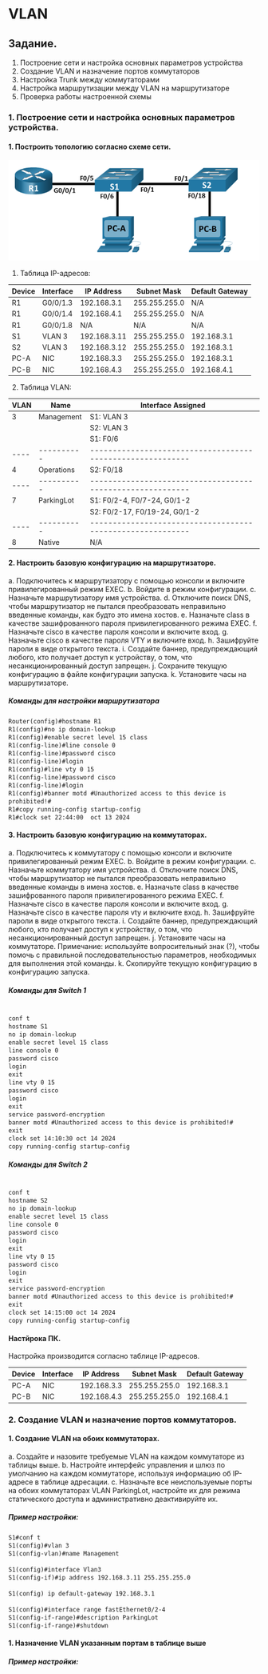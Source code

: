 # VLAN

## Задание.
1. Построение сети и настройка основных параметров устройства
2. Создание VLAN и назначение портов коммутаторов
3. Настройка Trunk между коммутаторами
4. Настройка маршрутизации между VLAN на маршрутизаторе
5. Проверка работы настроенной схемы


### 1. Построение сети и настройка основных параметров устройства.

#### 1. Построить топологию согласно схеме сети.
![](Topology.png)

1. Таблица IP-адресов:

| Device | Interface | IP Address   | Subnet Mask   | Default Gateway |
| ------ | --------- | ------------ | ------------- | --------------- |
| R1     | G0/0/1.3  | 192.168.3.1  | 255.255.255.0 | N/A             |
| R1     | G0/0/1.4  | 192.168.4.1  | 255.255.255.0 | N/A             |
| R1     | G0/0/1.8  | N/A          | N/A           | N/A             |
| S1     | VLAN 3    | 192.168.3.11 | 255.255.255.0 | 192.168.3.1     |
| S2     | VLAN 3    | 192.168.3.12 | 255.255.255.0 | 192.168.3.1     |
| PC-A   | NIC       | 192.168.3.3  | 255.255.255.0 | 192.168.3.1     |
| PC-B   | NIC       | 192.168.4.3  | 255.255.255.0 | 192.168.4.1     |

2. Таблица VLAN:

| VLAN | Name       | Interface Assigned                                         |
| ---- | ---------- | ---------------------------------------------------------- |
| 3    | Management | S1: VLAN 3                                                 |
|      |            | S2: VLAN 3                                                 |
|      |            | S1: F0/6                                                   |
| ---- | ---------- | ---------------------------------------------------------- |
| 4    | Operations | S2: F0/18                                                  |
| ---- | ---------- | ---------------------------------------------------------- |
| 7    | ParkingLot | S1: F0/2-4, F0/7-24, G0/1-2                                |
|      |            | S2: F0/2-17, F0/19-24, G0/1-2                              |
| ---- | ---------- | ---------------------------------------------------------- |                      
| 8    | Native     | N/A                                                        |


#### 2. Настроить базовую конфигурацию на маршрутизаторе.
a. Подключитесь к маршрутизатору с помощью консоли и включите привилегированный режим EXEC.
b. Войдите в режим конфигурации.
c. Назначьте маршрутизатору имя устройства.
d. Отключите поиск DNS, чтобы маршрутизатор не пытался преобразовать неправильно введенные команды, как будто это имена хостов.
e. Назначьте class в качестве зашифрованного пароля привилегированного режима EXEC.
f. Назначьте cisco в качестве пароля консоли и включите вход.
g. Назначьте cisco в качестве пароля VTY и включите вход.
h. Зашифруйте пароли в виде открытого текста.
i. Создайте баннер, предупреждающий любого, кто получает доступ к устройству, о том, что несанкционированный доступ запрещен.
j. Сохраните текущую конфигурацию в файле конфигурации запуска.
k. Установите часы на маршрутизаторе.

##### Команды для настройки маршрутизатора

```shell
Router(config)#hostname R1
R1(config)#no ip domain-lookup
R1(config)#enable secret level 15 class
R1(config-line)#line console 0
R1(config-line)#password cisco
R1(config-line)#login
R1(config)#line vty 0 15
R1(config-line)#password cisco
R1(config-line)#login
R1(config)#banner motd #Unauthorized access to this device is prohibited!#
R1#copy running-config startup-config 
R1#clock set 22:44:00  oct 13 2024
```

#### 3. Настроить базовую конфигурацию на коммутаторах.

a. Подключитесь к коммутатору с помощью консоли и включите привилегированный режим EXEC.
b. Войдите в режим конфигурации.
c. Назначьте коммутатору имя устройства.
d. Отключите поиск DNS, чтобы маршрутизатор не пытался преобразовать неправильно введенные команды в имена хостов.
e. Назначьте class в качестве зашифрованного пароля привилегированного режима EXEC.
f. Назначьте cisco в качестве пароля консоли и включите вход.
g. Назначьте cisco в качестве пароля vty и включите вход.
h. Зашифруйте пароли в виде открытого текста.
i. Создайте баннер, предупреждающий любого, кто получает доступ к устройству, о том, что несанкционированный доступ запрещен.
j. Установите часы на коммутаторе.
Примечание: используйте вопросительный знак (?), чтобы помочь с правильной последовательностью параметров, необходимых для выполнения этой команды.
k. Скопируйте текущую конфигурацию в конфигурацию запуска.

##### Команды для Switch 1

```shell

conf t
hostname S1
no ip domain-lookup
enable secret level 15 class
line console 0
password cisco
login
exit
line vty 0 15
password cisco
login
exit
service password-encryption 
banner motd #Unauthorized access to this device is prohibited!#
exit                 
clock set 14:10:30 oct 14 2024
copy running-config startup-config 

```

##### Команды для Switch 2

```shell

conf t
hostname S2
no ip domain-lookup
enable secret level 15 class
line console 0
password cisco
login
exit
line vty 0 15
password cisco
login
exit
service password-encryption 
banner motd #Unauthorized access to this device is prohibited!#
exit                 
clock set 14:15:00 oct 14 2024
copy running-config startup-config 

```

####  Настйрока ПК.
Настройка производится согласно таблице IP-адресов.

| Device | Interface | IP Address   | Subnet Mask   | Default Gateway |
| ------ | --------- | ------------ | ------------- | --------------- |
| PC-A   | NIC       | 192.168.3.3  | 255.255.255.0 | 192.168.3.1     |
| PC-B   | NIC       | 192.168.4.3  | 255.255.255.0 | 192.168.4.1     |



### 2. Создание VLAN и назначение портов коммутаторов.

#### 1. Создание VLAN на обоих коммутаторах.

a. Создайте и назовите требуемые VLAN на каждом коммутаторе из таблицы выше.
b. Настройте интерфейс управления и шлюз по умолчанию на каждом коммутаторе, используя информацию об IP-адресе в таблице адресации.
c. Назначьте все неиспользуемые порты на обоих коммутаторах VLAN ParkingLot, настройте их для режима статического доступа и административно деактивируйте их.

##### Пример настройки:

```shell
S1#conf t
S1(config)#vlan 3
S1(config-vlan)#name Management

S1(config)#interface Vlan3
S1(config-if)#ip address 192.168.3.11 255.255.255.0

S1(config) ip default-gateway 192.168.3.1

S1(config)#interface range fastEthernet0/2-4
S1(config-if-range)#description ParkingLot
S1(config-if-range)#shutdown
```


#### 1. Назначение VLAN указанным портам в таблице выше

##### Пример настройки:
